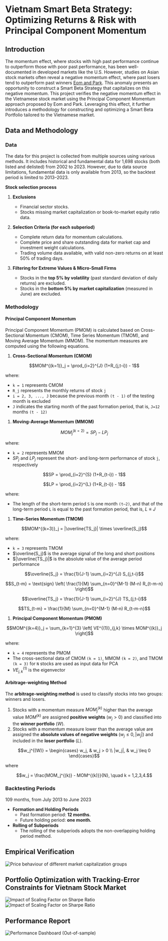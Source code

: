 # Vietnam Smart Beta Strategy: Optimizing Returns & Risk with Principal Component Momentum

## Introduction
The momentum effect, where stocks with high past performance continue to outperform those with poor past performance, has been well-documented in developed markets like the U.S. However, studies on Asian stock markets often reveal a negative momentum effect, where past losers tend to outperform past winners [Eom and Park](https://doi.org/10.1016/j.ribaf.2023.101908). This anomaly presents an opportunity to construct a Smart Beta Strategy that capitalizes on this negative momentum. This project verifies the negative momentum effect in the Vietnamese stock market using the Principal Component Momentum approach proposed by Eom and Park. Leveraging this effect, it further introduces a methodology for constructing and optimizing a Smart Beta Portfolio tailored to the Vietnamese market.

## Data and Methodology

### Data
The data for this project is collected from multiple sources using various methods. It includes historical and fundamental data for 1,698 stocks (both listed and delisted) from 2002 to 2023. However, due to data source limitations, fundamental data is only available from 2013, so the backtest period is limited to 2013–2023.

**Stock selection process**

1. **Exclusions**  
    - Financial sector stocks.  
    - Stocks missing market capitalization or book-to-market equity ratio data.
    
2. **Selection Criteria (for each subperiod)**  
    - Complete return data for momentum calculations.  
    - Complete price and share outstanding data for market cap and investment weight calculations.  
    - Trading volume data available, with valid non-zero returns on at least 50% of trading days.
    
3. **Filtering for Extreme Values & Micro-Small Firms**  
    - Stocks in the **top 5% by volatility** (past standard deviation of daily returns) are excluded.  
    - Stocks in the **bottom 5% by market capitalization** (measured in June) are excluded.

### Methodology

#### Principal Component Momentum

Principal Component Momentum (PMOM) is calculated based on Cross-Sectional Momentum (CMOM), Time Series Momentum (TMOM), and Moving Average Momentum (MMOM). The momentum measures are computed using the following equations.

1. **Cross-Sectional Momentum (CMOM)**
```math
MOM^{(k=1)}_j = \prod_{i=2}^{J} (1+R_{j,t-i}) - 1
```
where:
- `k = 1` represents CMOM
- `R_j` represents the monthly returns of stock `j`
- `i = 2, 3, ..., J` because the previous month `(t - 1)` of the testing month is excluded
- `J` indicates the starting month of the past formation period, that is, `J=12` months `(t - 12)`

1. **Moving-Average Momentum (MMOM)**
```math
MOM^{(k=2)}_j = SP_j - LP_j
```
where:
- `k = 2` represents MMOM
- $SP_j$ and $LP_j$ represent the short- and long-term performance of stock `j`, respectively
```math
SP = \prod_{i=2}^{S} (1+R_{t-i}) - 1
```
```math
LP = \prod_{i=2}^{L} (1+R_{t-i}) - 1
```
where:
- The length of the short-term period `S` is one month `(t–2)`, and that of the long-term period `L` is equal to the past formation period, that is, $L \equiv J$

1. **Time-Series Momentum (TMOM)**
```math
MOM^{(k=3)}_j = |\overline{TS_j}| \times \overline{S_j}
```
where:
- `k = 3` represents TMOM
- $\overline{S_j}$ is the average signal of the long and short positions
- $|\overline{TS_j}|$ is the absolute value of the average period performance
```math
\overline{S_j} = \frac{1}{J-1} \sum_{i=2}^{J} S_{j,t-i}
```
```math
S_{t-m} = \text{sign} \left( \frac{1}{M} \sum_{n=0}^{M-1} (M-n) R_{t-m-n} \right)
```
```math
\overline{TS_j} = \frac{1}{J-1} \sum_{i=2}^{J} TS_{j,t-i}
```
```math
TS_{t-m} = \frac{1}{M} \sum_{n=0}^{M-1} (M-n) R_{t-m-n}
```

1. **Principal Component Momentum (PMOM)**
```math
MOM^{(k=4)}_j = \sum_{k=1}^{3} \left[ VE^{(1)}_{j,k} \times MOM^{(k)}_j \right]
```
where:
- `k = 4` represents the PMOM
- The cross-sectional data of CMOM `(k = 1)`, MMOM `(k = 2)`, and TMOM `(k = 3)` for `N` stocks are used as input data for PCA
- $VE^{(1)}_{j,k}$ is the eigenvector

#### Arbitrage-weighting Method

The **arbitrage-weighting method** is used to classify stocks into two groups: winners and losers.

1. Stocks with a momentum measure $MOM_j^{(k)}$ higher than the average value $MOM^{(k)}$ are assigned **positive weights** $(w_j > 0)$ and classified into the **winner portfolio** $(W)$.
2. Stocks with a momentum measure lower than the average value are assigned the **absolute values of negative weights** $(w_j \leq 0, |w_j|)$ and included in the **loser portfolio** $(L)$.

```math
w_j^{(W)} =
\begin{cases} 
    w_j, & w_j > 0 \\ 
    |w_j|, & w_j \leq 0 
\end{cases}
```
where
```math
w_j = \frac{MOM_j^{(k)} - MOM^{(k)}}{N}, \quad k = 1,2,3,4.
```
### Backtesting Periods
109 months, from July 2013 to June 2023

- **Formation and Holding Periods**
  - Past formation period: **12 months.**
  - Future holding period: **one month.**
- **Rolling of Subperiods**
  - The rolling of the subperiods adopts the non-overlapping holding period method.

## Empirical Verification
![Price behaviour of different market capitalization groups](/reports/visualization/empirical_verification.png)
## Portfolio Optimization with Tracking-Error Constraints for Vietnam Stock Market
![Impact of Scaling Factor on Sharpe Ratio](/reports/visualization/arbitrage_weighting.png)
![Impact of Scaling Factor on Sharpe Ratio](/reports/visualization/impact_of_lambda.png)
## Performance Report
![Performance Dashboard (Out-of-sample)](/reports/visualization/performance_dashboard.png)

